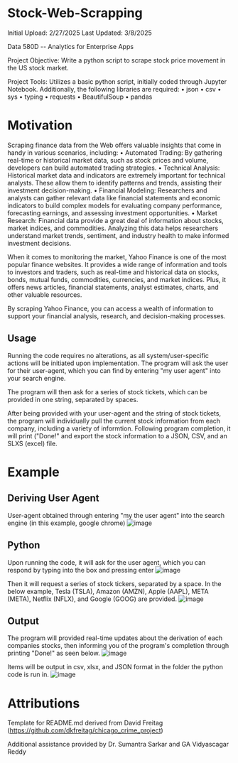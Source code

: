 # Stock-Web-Scrapping
Initial Upload: 2/27/2025
Last Updated: 3/8/2025

Data 580D -- Analytics for Enterprise Apps

Project Objective: Write a python script to scrape stock price movement in the US stock market.

Project Tools: Utilizes a basic python script, initially coded through Jupyter Notebook. Additionally, the following libraries are required:
• json
• csv
• sys
• typing
• requests
• BeautifulSoup
• pandas

# Motivation
Scraping finance data from the Web offers valuable insights that come in handy in various scenarios, including:
• Automated Trading: By gathering real-time or historical market data, such as stock prices and volume, developers can build automated trading strategies.
• Technical Analysis: Historical market data and indicators are extremely important for technical analysts. These allow them to identify patterns and trends, assisting their investment decision-making.
• Financial Modeling: Researchers and analysts can gather relevant data like financial statements and economic indicators to build complex models for evaluating company performance, forecasting earnings, and assessing investment opportunities.
• Market Research: Financial data provide a great deal of information about stocks, market indices, and commodities. Analyzing this data helps researchers understand market trends, sentiment, and industry health to make informed investment decisions.

When it comes to monitoring the market, Yahoo Finance is one of the most popular finance websites. It provides a wide range of information and tools to investors and traders, such as real-time and historical data on stocks, bonds, mutual funds, commodities, currencies, and market indices. Plus, it offers news articles, financial statements, analyst estimates, charts, and other valuable resources.

By scraping Yahoo Finance, you can access a wealth of information to support your financial analysis, research,
and decision-making processes.

## Usage
Running the code requires no alterations, as all system/user-specific actions will be initiated upon implementation. The program will ask the user for their user-agent, which you can find by entering "my user agent" into your search engine.

The program will then ask for a series of stock tickets, which can be provided in one string, separated by spaces.

After being provided with your user-agent and the string of stock tickets, the program will individually pull the current stock information from each company, including a variety of informtion. Following program completion, it will print ("Done!" and export the stock information to a JSON, CSV, and an SLXS (excel) file.

# Example
## Deriving User Agent
User-agent obtained through entering "my the user agent" into the search engine (in this example, google chrome)
![image](https://github.com/user-attachments/assets/05a0e203-c3b3-42da-aa62-d2ee7794dcd9)

## Python
Upon running the code, it will ask for the user agent, which you can respond by typing into the box and pressing enter
![image](https://github.com/user-attachments/assets/0042ade8-eab8-4560-8499-274a55f27e78)

Then it will request a series of stock tickers, separated by a space. In the below example, Tesla (TSLA), Amazon (AMZN), Apple (AAPL), META (META), Netflix (NFLX), and Google (GOOG) are provided.
![image](https://github.com/user-attachments/assets/2be156c9-cd12-4a9a-a125-4c9cee4f8601)

## Output
The program will provided real-time updates about the derivation of each companies stocks, then informing you of the program's completion through printing "Done!" as seen below.
![image](https://github.com/user-attachments/assets/39afcc64-2900-4445-9634-c640503ac2ac)

Items will be output in csv, xlsx, and JSON format in the folder the python code is run in.
![image](https://github.com/user-attachments/assets/98831219-bf8a-4b16-998a-31b866abf74c)

# Attributions
Template for README.md derived from David Freitag (https://github.com/dkfreitag/chicago_crime_project)

Additional assistance provided by Dr. Sumantra Sarkar and GA Vidyascagar Reddy

